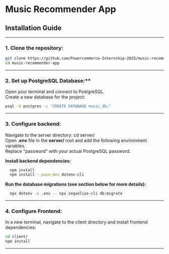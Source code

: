 # **Music Recommender App**

## **Installation Guide**

---

### 1. Clone the repository:

```bash
git clone https://github.com/Powercommerce-Internship-2025/music-recommender-app.git
cd music-recommender-app
```
---

### 2. Set up PostgreSQL Database:**
Open your terminal and connect to PostgreSQL.  
Create a new database for the project:  

```bash
psql -U postgres -c "CREATE DATABASE music_db;"  
```
---

### 3. Configure backend:  
  Navigate to the server directory: cd server/  
  Open **.env** file in the **server/** root and add the following environment variables.  
  Replace "password" with your actual PostgreSQL password.  
  
  **Install backend dependencies:**  
  ```bash
    npm install
    npm install --save-dev dotenv-cli  
```

  **Run the database migrations (see section below for more details):**
  ```bash
    npx dotenv -e .env -- npx sequelize-cli db:migrate
```

---

### 4. Configure Frontend:  
In a new terminal, navigate to the client directory and install frontend dependencies:  

```bash
cd client/
npm install
```

---
